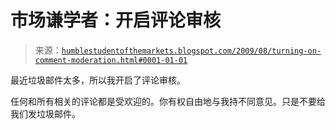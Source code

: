 <!--yml

分类：未分类

日期：2024-05-18 00:47:50

-->

# 市场谦学者：开启评论审核

> 来源：[`humblestudentofthemarkets.blogspot.com/2009/08/turning-on-comment-moderation.html#0001-01-01`](https://humblestudentofthemarkets.blogspot.com/2009/08/turning-on-comment-moderation.html#0001-01-01)

最近垃圾邮件太多，所以我开启了评论审核。

任何和所有相关的评论都是受欢迎的。你有权自由地与我持不同意见。只是不要给我们发垃圾邮件。

